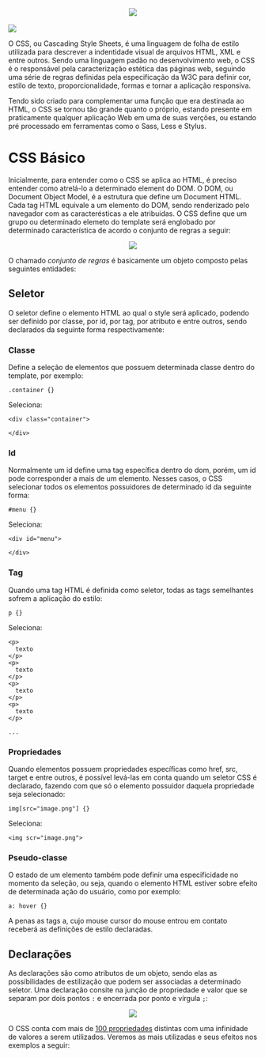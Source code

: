 <div align="center">
 <img src="https://user-images.githubusercontent.com/61476935/148092001-97272843-0741-4a7e-8902-f438c3733334.png">
</div>

<br>

<img src="https://img.shields.io/static/v1?label=CSS&message=Style-Sheet&color=blue&style=for-the-badge&logo=CSS"/>


O CSS, ou Cascading Style Sheets, é uma linguagem de folha de estilo utilizada para descrever a indentidade visual de arquivos HTML, XML e entre outros. Sendo uma linguagem padão no desenvolvimento web, o CSS é o responsável pela caracterização estética das páginas web, seguindo uma série de regras definidas pela especificação da W3C para definir cor, estilo de texto, proporcionalidade, formas e tornar a aplicação responsiva.

Tendo sido criado para complementar uma função que era destinada ao HTML, o CSS se tornou tão grande quanto o próprio, estando presente em praticamente qualquer aplicação Web em uma de suas verções, ou estando pré processado em ferramentas como o Sass, Less e Stylus.


<h1>CSS Básico</h1>


Inicialmente, para entender como o CSS se aplica ao HTML, é preciso entender como atrelá-lo a determinado element do DOM. O DOM, ou Document Object Model, é a estrutura que define um Document HTML. Cada tag HTML equivale a um elemento do DOM, sendo renderizado pelo navegador com as caracterésticas a ele atribuidas. O CSS define que um grupo ou determinado elemeto do template será englobado por determinado característica de acordo o conjunto de regras a seguir:


<div align="center">
 <img src="https://user-images.githubusercontent.com/61476935/148107312-1b2b7ed6-95c4-4782-b175-30e3c15f1342.png">
</div>


O chamado <i>conjunto de regras</i> é basicamente um objeto composto pelas seguintes entidades:


<h2>Seletor</h2>


O seletor define o elemento HTML ao qual o style será aplicado, podendo ser definido por classe, por id, por tag, por atributo e entre outros, sendo declarados da seguinte forma respectivamente:


<h3>Classe</h3>


Define a seleção de elementos que possuem determinada classe dentro do template, por exemplo:


    .container {}


Seleciona:


    <div class="container">
    
    </div>


<h3>Id</h3>


Normalmente um id define uma tag específica dentro do dom, porém, um id pode corresponder a mais de um elemento. Nesses casos, o CSS selecionar todos os elementos possuidores de determinado id da seguinte forma:


    #menu {}


Seleciona:


    <div id="menu">
    
    </div>


<h3>Tag</h3>


Quando uma tag HTML é definida como seletor, todas as tags semelhantes sofrem a aplicação do estilo:


    p {}


Seleciona:


    <p>
      texto
    </p>
    <p>
      texto
    </p>
    <p>
      texto
    </p>
    <p>
      texto
    </p>

    ...

    
<h3>Propriedades</h3>

    
Quando elementos possuem propriedades específicas como href, src, target e entre outros, é possível levá-las em conta quando um seletor CSS é declarado, fazendo com que só o elemento possuidor daquela propriedade seja selecionado:


    img[src="image.png"] {}


Seleciona:


    <img scr="image.png">


<h3>Pseudo-classe</h3>


O estado de um elemento também pode definir uma especificidade no momento da seleção, ou seja, quando o elemento HTML estiver sobre efeito de determinada ação do usuário, como por exemplo:


    a: hover {}


A penas as tags a, cujo mouse cursor do mouse entrou em contato receberá as definições de estilo declaradas.


<h2>Declarações</h2>


As declarações são como atributos de um objeto, sendo elas as possibilidades de estilização que podem ser associadas a determinado seletor. Uma declaração consite na junção de propriedade e valor que se separam por dois pontos ```:``` e encerrada por ponto e vírgula ```;```:


<div align="center">
 <img src="https://user-images.githubusercontent.com/61476935/148139655-ffa6ca34-6ac6-4e46-91b1-d55b2e1e6f77.png">
</div>


O CSS conta com mais de [100 propriedades](https://developer.mozilla.org/en-US/docs/Web/CSS/Reference) distintas com uma infinidade de valores a serem utilizados. Veremos as mais utilizadas e seus efeitos nos exemplos a seguir:



